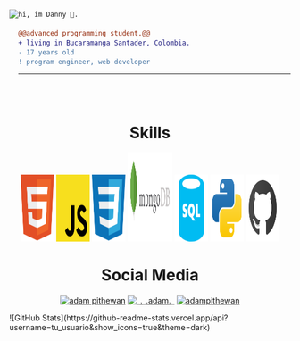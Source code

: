 <h1></h1>
<img align="left" height="200" src="https://media.giphy.com/media/ao9DUiTKH60XS/giphy.gif"/>

```diff
hi, im Danny 🔮.

@@advanced programming student.@@
+ living in Bucaramanga Santader, Colombia.
- 17 years old
! program engineer, web developer
```
------
<br/><br/>
<h1 align="center">Skills</h1>

<p>
<div align="center">
  <img width="60" height="120" src="./imgs/descarga (1).svg">
  <img width="60" height="120" src="./imgs/descarga.svg">
  <img width="60" height="120" src="./imgs/descarga (2).svg">
  <img width="80" height="160" src="./imgs/mongodb.svg">
  <img width="60" height="120" src="./imgs/sql.svg">
  <img width="60" height="120" src="./imgs/python-.svg">
  <img width="60" height="120" src="./imgs/github.svg">
</div>
</p>
<h1></h1>
<h1 align="center">Social Media</h1>
<p align="center">
  <a href="https://www.linkedin.com/in/daniel-esteban-guerrero-quintero-b16173356/" target="blank"><img align="center"
      src="https://raw.githubusercontent.com/rahuldkjain/github-profile-readme-generator/master/src/images/icons/Social/linked-in-alt.svg"
      alt="adam pithewan" height="60" width="70" /></a>
  <a href="https://instagram.com/dsni.09" target="blank"><img align="center"
      src="https://raw.githubusercontent.com/rahuldkjain/github-profile-readme-generator/master/src/images/icons/Social/instagram.svg"
      alt="_._.adam._" height="60" width="80" /></a>
  <a href="https://www.hackerrank.com/profile/danicrack0709" target="blank"><img align="center"
      src="https://raw.githubusercontent.com/rahuldkjain/github-profile-readme-generator/master/src/images/icons/Social/hackerrank.svg"
      alt="adampithewan" height="60" width="80" /></a>
</p>
![GitHub Stats](https://github-readme-stats.vercel.app/api?username=tu_usuario&show_icons=true&theme=dark)
